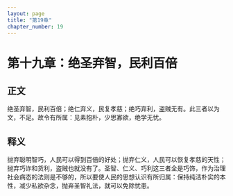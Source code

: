 ```yaml
---
layout: page
title: "第19章"
chapter_number: 19
---
```


# 第十九章：绝圣弃智，民利百倍

## 正文
绝圣弃智，民利百倍；绝仁弃义，民复孝慈；绝巧弃利，盗贼无有。此三者以为文，不足。故令有所属：见素抱朴，少思寡欲，绝学无忧。

## 释义
抛弃聪明智巧，人民可以得到百倍的好处；抛弃仁义，人民可以恢复孝慈的天性；抛弃巧诈和货利，盗贼也就没有了。圣智、仁义、巧利这三者全是巧饰，作为治理社会病态的法则是不够的，所以要使人民的思想认识有所归属：保持纯洁朴实的本性，减少私欲杂念，抛弃圣智礼法，就可以免除忧患。